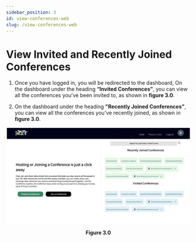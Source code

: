 ```yaml
---
sidebar_position: 3
id: view-conferences-web
slug: /view-conferences-web
---
```


# View Invited and Recently Joined Conferences

1. Once you have logged in, you will be redirected to the dashboard,
On the dashboard under the heading **“Invited Conferences”**, you can
view all the conferences you’ve been invited to, as shown in **figure 3.0**.

2. On the dashboard under the heading **"Recently Joined Conferences"**, you can view all the conferences you've recently joined, as shown in **figure 3.0**.

![Figure 3.0](/img/webLogin5.png)
<center><b>Figure 3.0</b></center>